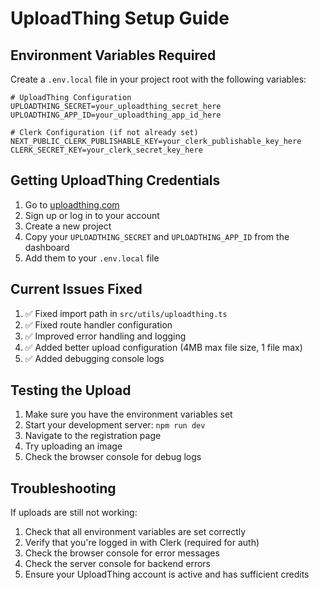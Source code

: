 # UploadThing Setup Guide

## Environment Variables Required

Create a `.env.local` file in your project root with the following variables:

```env
# UploadThing Configuration
UPLOADTHING_SECRET=your_uploadthing_secret_here
UPLOADTHING_APP_ID=your_uploadthing_app_id_here

# Clerk Configuration (if not already set)
NEXT_PUBLIC_CLERK_PUBLISHABLE_KEY=your_clerk_publishable_key_here
CLERK_SECRET_KEY=your_clerk_secret_key_here
```

## Getting UploadThing Credentials

1. Go to [uploadthing.com](https://uploadthing.com)
2. Sign up or log in to your account
3. Create a new project
4. Copy your `UPLOADTHING_SECRET` and `UPLOADTHING_APP_ID` from the dashboard
5. Add them to your `.env.local` file

## Current Issues Fixed

1. ✅ Fixed import path in `src/utils/uploadthing.ts`
2. ✅ Fixed route handler configuration
3. ✅ Improved error handling and logging
4. ✅ Added better upload configuration (4MB max file size, 1 file max)
5. ✅ Added debugging console logs

## Testing the Upload

1. Make sure you have the environment variables set
2. Start your development server: `npm run dev`
3. Navigate to the registration page
4. Try uploading an image
5. Check the browser console for debug logs

## Troubleshooting

If uploads are still not working:

1. Check that all environment variables are set correctly
2. Verify that you're logged in with Clerk (required for auth)
3. Check the browser console for error messages
4. Check the server console for backend errors
5. Ensure your UploadThing account is active and has sufficient credits 